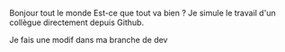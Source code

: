 Bonjour tout le monde
Est-ce que tout va bien ?
Je simule le travail d'un collègue directement depuis Github.

Je fais une modif dans ma branche de dev